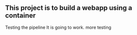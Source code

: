 ## This project is to build a webapp using a container
Testing the pipeline
It is going to work.
more testing
